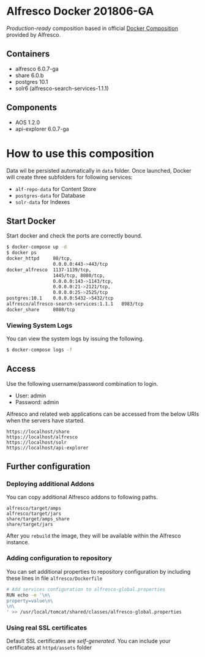 # Alfresco Docker 201806-GA

*Production-ready* composition based in official [Docker Composition](https://github.com/Alfresco/acs-community-deployment/tree/master/docker-compose) provided by Alfresco.

## Containers

* alfresco 6.0.7-ga 
* share 6.0.b
* postgres 10.1
* solr6 (alfresco-search-services-1.1.1)

## Components

* AOS 1.2.0
* api-explorer 6.0.7-ga

# How to use this composition

Data wil be persisted automatically in `data` folder. Once launched, Docker will create three subfolders for following services:

* `alf-repo-data` for Content Store
* `postgres-data` for Database
* `solr-data` for Indexes

## Start Docker

Start docker and check the ports are correctly bound.

```bash
$ docker-compose up -d
$ docker ps
docker_httpd     80/tcp, 
                 0.0.0.0:443->443/tcp
docker_alfresco  1137-1139/tcp, 
                 1445/tcp, 8080/tcp, 
                 0.0.0.0:143->1143/tcp, 
                 0.0.0.0:21->2121/tcp, 
                 0.0.0.0:25->2525/tcp
postgres:10.1    0.0.0.0:5432->5432/tcp
alfresco/alfresco-search-services:1.1.1   8983/tcp
docker_share     8080/tcp
```

### Viewing System Logs

You can view the system logs by issuing the following.

```bash
$ docker-compose logs -f
```

## Access

Use the following username/password combination to login.

 - User: admin
 - Password: admin

Alfresco and related web applications can be accessed from the below URIs when the servers have started.

```
https://localhost/share
https://localhost/alfresco
https://localhost/solr
https://localhost/api-explorer
```

## Further configuration

### Deploying additional Addons

You can copy additional Alfresco addons to following paths.

```
alfresco/target/amps
alfresco/target/jars
share/target/amps_share
share/target/jars
```

After you `rebuild` the image, they will be available within the Alfresco instance.

### Adding configuration to repository

You can set additional properties to repository configuration by including these lines in file `alfresco/Dockerfile`

```bash
# Add services configuration to alfresco-global.properties
RUN echo -e '\n\
property=value\n\
\n\
' >> /usr/local/tomcat/shared/classes/alfresco-global.properties
```

### Using real SSL certificates

Default SSL certificates are *self-generated*. You can include your certificates at `httpd/assets` folder
